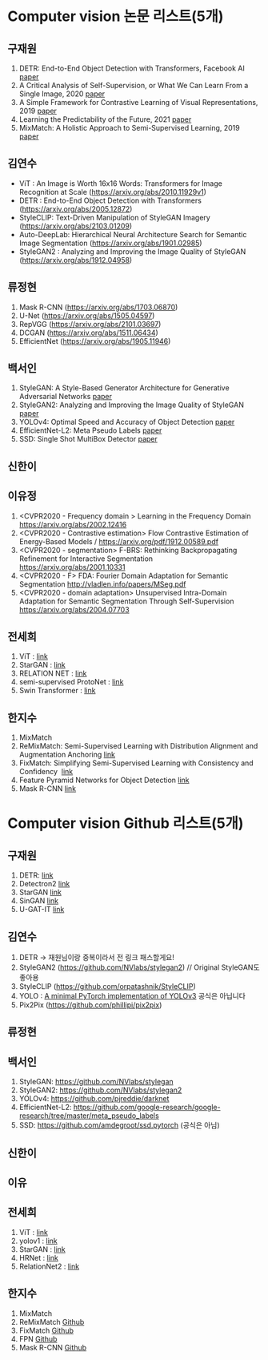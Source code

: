 # Computer vision 논문 리스트(5개)

## 구재원
1. DETR: End-to-End Object Detection with Transformers, Facebook AI [paper](https://arxiv.org/pdf/2005.12872.pdf)
2. A Critical Analysis of Self-Supervision, or What We Can Learn From a Single Image, 2020 [paper](https://arxiv.org/pdf/1904.13132.pdf)
3. A Simple Framework for Contrastive Learning of Visual Representations, 2019 [paper](https://arxiv.org/pdf/2002.05709.pdf)
4. Learning the Predictability of the Future, 2021 [paper](https://arxiv.org/pdf/2101.01600.pdf)
5. MixMatch: A Holistic Approach to Semi-Supervised Learning, 2019 [paper](https://arxiv.org/pdf/1905.02249.pdf)
 

## 김연수

- ViT : An Image is Worth 16x16 Words: Transformers for Image Recognition at Scale (https://arxiv.org/abs/2010.11929v1)
- DETR : End-to-End Object Detection with Transformers (https://arxiv.org/abs/2005.12872)
- StyleCLIP: Text-Driven Manipulation of StyleGAN Imagery (https://arxiv.org/abs/2103.01209)
- Auto-DeepLab: Hierarchical Neural Architecture Search for Semantic Image Segmentation (https://arxiv.org/abs/1901.02985)
- StyleGAN2 : Analyzing and Improving the Image Quality of StyleGAN (https://arxiv.org/abs/1912.04958)

## 류정현
1. Mask R-CNN (https://arxiv.org/abs/1703.06870)
2. U-Net (https://arxiv.org/abs/1505.04597)
3. RepVGG (https://arxiv.org/abs/2101.03697)
4. DCGAN (https://arxiv.org/abs/1511.06434)
5. EfficientNet (https://arxiv.org/abs/1905.11946)


## 백서인
1. StyleGAN: A Style-Based Generator Architecture for Generative Adversarial Networks [paper](https://arxiv.org/pdf/1812.04948v3.pdf)
2. StyleGAN2: Analyzing and Improving the Image Quality of StyleGAN [paper](https://arxiv.org/pdf/1912.04958v2.pdf)
3. YOLOv4: Optimal Speed and Accuracy of Object Detection [paper](https://arxiv.org/abs/2004.10934)
4. EfficientNet-L2: Meta Pseudo Labels [paper](https://arxiv.org/pdf/2003.10580v4.pdf)
5. SSD: Single Shot MultiBox Detector [paper](https://arxiv.org/pdf/1512.02325.pdf)


## 신한이


## 이유정
1. <CVPR2020 - Frequency domain > 	Learning in the Frequency Domain  https://arxiv.org/abs/2002.12416
2. <CVPR2020 - Contrastive estimation> Flow Contrastive Estimation of Energy-Based Models / https://arxiv.org/pdf/1912.00589.pdf
3. <CVPR2020 - segmentation> 	F-BRS: Rethinking Backpropagating Refinement for Interactive Segmentation  https://arxiv.org/abs/2001.10331
4. <CVPR2020 - F> FDA: Fourier Domain Adaptation for Semantic Segmentation  http://vladlen.info/papers/MSeg.pdf
5. <CVPR2020 - domain adaptation> Unsupervised Intra-Domain Adaptation for Semantic Segmentation Through Self-Supervision https://arxiv.org/abs/2004.07703



## 전세희

1. ViT : [link](https://arxiv.org/abs/2010.11929v1)
2. StarGAN : [link](https://github.com/yunjey/stargan)
3. RELATION NET : [link](https://openaccess.thecvf.com/content_cvpr_2018/papers/Sung_Learning_to_Compare_CVPR_2018_paper.pdf)
4. semi-supervised ProtoNet : [link](https://openreview.net/pdf?id=HJcSzz-CZ)
5. Swin Transformer : [link](https://arxiv.org/pdf/2103.14030.pdf)


## 한지수
1. MixMatch
2. ReMixMatch: Semi-Supervised Learning with Distribution Alignment and Augmentation Anchoring [link](https://arxiv.org/pdf/1911.09785.pdf)
3. FixMatch: Simplifying Semi-Supervised Learning with Consistency and Confidency  [link](https://arxiv.org/pdf/2001.07685.pdf)
4. Feature Pyramid Networks for Object Detection [link](https://arxiv.org/abs/1612.03144)
5. Mask R-CNN [link](https://arxiv.org/pdf/1703.06870.pdf)




# Computer vision Github 리스트(5개)



## 구재원
1. DETR: [link](https://github.com/facebookresearch/detr)
2. Detectron2 [link](https://github.com/facebookresearch/detectron2)
3. StarGAN [link](https://github.com/yunjey/stargan)
4. SinGAN [link](https://github.com/tamarott/SinGAN)
5. U-GAT-IT [link](https://github.com/znxlwm/UGATIT-pytorch)


## 김연수
1. DETR -> 재원님이랑 중복이라서 전 링크 패스할게요!
2. StyleGAN2 (https://github.com/NVlabs/stylegan2) // Original StyleGAN도 좋아용
3. StyleCLIP (https://github.com/orpatashnik/StyleCLIP)
4. YOLO : [A minimal PyTorch implementation of YOLOv3](https://github.com/eriklindernoren/PyTorch-YOLOv3) 공식은 아닙니다
5. Pix2Pix (https://github.com/phillipi/pix2pix)


## 류정현



## 백서인
1. StyleGAN: https://github.com/NVlabs/stylegan
2. StyleGAN2: https://github.com/NVlabs/stylegan2
3. YOLOv4: https://github.com/pjreddie/darknet
4. EfficientNet-L2: https://github.com/google-research/google-research/tree/master/meta_pseudo_labels
5. SSD: https://github.com/amdegroot/ssd.pytorch (공식은 아님)


## 신한이


## 이유



## 전세희
1. ViT : [link](https://github.com/google-research/vision_transformer)
2. yolov1 : [link](https://github.com/pjreddie/darknet/wiki/YOLO:-Real-Time-Object-Detection)
3. StarGAN : [link](https://github.com/yunjey/stargan)
4. HRNet : [link](https://github.com/HRNet/HRNet-Semantic-Segmentation)
5. RelationNet2 : [link](https://github.com/microsoft/RelationNet2)




## 한지수

1. MixMatch
2. ReMixMatch [Github](https://github.com/google-research/remixmatch)
3. FixMatch [Github](https://github.com/google-research/fixmatch)
4. FPN [Github](https://github.com/facebookresearch/detectron)
5. Mask R-CNN [Github](https://github.com/facebookresearch/Detectron)


